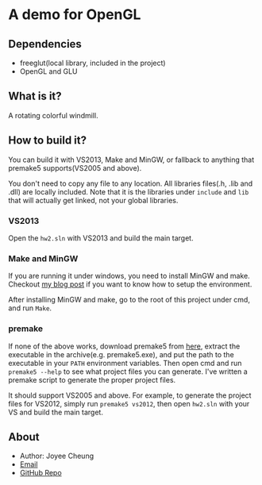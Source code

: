 # A demo for OpenGL

## Dependencies
* freeglut(local library, included in the project)
* OpenGL and GLU

## What is it?
A rotating colorful windmill.

## How to build it?

You can build it with VS2013, Make and MinGW, or fallback to anything that premake5 supports(VS2005 and above).

You don't need to copy any file to any location. All libraries files(.h, .lib and .dll) are locally included. Note that it is the libraries under `include` and `lib` that will actually get linked, not your global libraries.

### VS2013

Open the `hw2.sln` with VS2013 and build the main target.

### Make and MinGW

If you are running it under windows, you need to install MinGW and make. Checkout [my blog post](http://www.cnblogs.com/joyeecheung/p/4310487.html) if you want to know how to setup the environment.

After installing MinGW and make, go to the root of this project under cmd, and run `Make`. 

### premake

If none of the above works, download premake5 from [here](https://premake.github.io/download.html#v5), extract the executable in the archive(e.g. premake5.exe), and put the path to the executable in your `PATH` environment variables. Then open cmd and run `premake5 --help` to see what project files you can generate. I've written a premake script to generate the proper project files.

It should support VS2005 and above. For example, to generate the project files for VS2012, simply run `premake5 vs2012`, then open `hw2.sln` with your VS and build the main target.

## About

* Author: Joyee Cheung
* [Email](mailto://joyeec9h3@gmail.com)
* [GitHub Repo](https://github.com/joyeecheung/SE-342-Computer-Graphics/tree/master/hw2)
